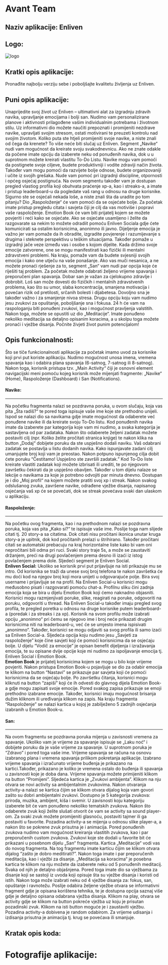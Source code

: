# Avant Team



## Naziv aplikacije: Enliven
## Logo:

![logo](https://user-images.githubusercontent.com/116839465/215085914-3e84d679-cc03-4a7e-9be8-e4e8f2c2bd62.png)

## Kratki opis aplikacije:
Pronađite najbolju verziju sebe i poboljšajte kvalitetu življenja uz Enliven.

## Puni opis aplikacije:
Unaprijedite svoj život uz Enliven – ultimativni alat za izgradnju zdravih navika, upravljanje emocijama i bolji san. Nudimo vam personalizirane planove i aktivnosti prilagođene vašim individualnim potrebama i životnom stilu. Uz informativni dio možete naučiti prepoznati i promijeniti nezdrave navike, upravljati svojim stresom, ostati motivirani te preuzeti kontrolu nad svojim životom.
Koliko puta ste htjeli promijeniti svoje navike, a niste znali od čega da krenete?  To više neće biti slučaj uz Enliven. Segment „Navike“ nudi vam mogućnost da kreirate svoju svakodnevnicu. Ako ne znate odakle da počene imate opciju da izaberete neku od ponuđenih navika, dok u u suprotnom možete kreirati vlastitu To-Do Listu. Navike mogu vam pomoći da postignete svoje ciljeve, budete produktivniji i vodite zdraviji način života. Također vam mogu pomoći da razvijete bolje odnose, budete organizovaniji i učite iz svojih grešaka. Nude vam pomoć pri izgradnji discipline, otpornosti i općeg osjećaj postignuća. Na ovom segmentu također vam je dostupan pregled vlastiog profila koji obuhvata praćenje xp-a, kao i streaks-a, a imate i pristup leaderboard-u da pogledate vaš rang u odnosu na druge korisnike. 
Sigurno ste se osjećali nekada loše, a niste znali šta da uradite po tom pitanju? Dio „Raspoloženje“ će vam pomoći da se osjećate bolje. Za početak imate pristup pregledu citata i savjeta čiji je cilj da vas motiviše i popravi vaše raspoloženje. Emotion Book će vam biti prijatelj kojem se možete povjeriti i reći kako se osjećate. Ako se osjećate usamljeno i želite da razgovarate sa nekim to možete odradiit pomoću Enliven Sociala gdje ćete komunicirati sa ostalim korisnicima, anonimno ili javno. Dijeljenje emocija je važno jer vam pomaže da ih obradite, izgradite povjerenje i razumijevanje s drugima i steknete perspektivu u teškim situacijama. Također pomaže u izgradnji jače veze između vas i osobe s kojom dijelite. Kada držimo svoje emocije zatvorene, one se mogu manifestirati kao fizički ili mentalni zdravstveni problemi. Na kraju, pomaže vam da budete svjesniji svojih emocija i kako one utječu na vaše ponašanje.
Ako vas muči nesanica, a ne možete pronaći rješenje za to, segment „San“ vam nudi par opcija koje će riješiti taj problem. Za početak možete odabrati željeno vrijeme spavanja i preporučeni plan spavanja. Dobar san je važan za cjelokupno zdravlje i dobrobit. Loš san može dovesti do fizičkih i mentalnih zdravstvenih problema, kao što su umor, slaba koncentracija, smanjena motivacija i povećan rizik od pretilosti, srčanih bolesti i dijabetesa. Dovoljno sna je također važno i za smanjenje nivoa stresa. Drugu opciju koju vam nudimo jesu zvukovi za opuštanje, poboljšanje sna i fokusa. 24 h će vam na raspologanju biti ponuđeni zvukovi, kao i mogućnost pravljenja valstitih. Nakon toga, možete se opustiti uz dio „Meditacije“. Imate ponuđeno nekoliko meditacija sa detaljno opisanim koracima, a u skolpu toga možete pronaći i vježbe disanja. 
Počnite živjeti život punim potencijalom!

## Opis funkcionalnosti:
Što se tiče funkcionalnosti aplikacije za početak imamo uvod za korisnike koji prvi put koriste aplikaciju. Nudimo mogućnost unosa imena, vremena spavanja kao i odabira plana spavanja (6-satnog, 7-satnog ili 8-satnog). Nakon toga, korisnik pristupa tzv. „Main Activity“ čiji je osnovni element navigacijski meni pomoću kojeg korisnik može mijenjati fragmente: „Navike“ (Home), Raspoloženje (Dashboard) i San (Notifications).
#### Navike:
------------
Na početku fragmenta nalazi se pozdravna poruka, u ovom slučaju, koja vas pita „Šta radiš?“ te pored toga ispisuje vaše ime koje ste prethodno unijeli. Ispod se nalazi dio sa navikama gdje imate mogućnost da odaberete već ponuđene navike ili da kreirate svoju To-Do listu. Kod ponuđenih navika imate da izaberete par kategorija koje vam mi nudimo, a svaka kategorija je sastavljena od par zadataka. Nakon što odaberete željeni zadatak možete postaviti cilj (npr. Koliko želite pročitati stranica knjige) te nakon klika na button „Dodaj“ dobijete poruku da ste uspješno dodali naviku. Vaš odabrani zadatak se postavlja u listu dodanih navika. Kako ispunjavate zadani cilj umanjujete broj koji vam je preostao. Nakon potpuno ispunjenog cilja dobit ćete poruku “Čestitamo! Uspješno ste završili zadatak.” Kod To-Do liste kreirate vlastiti zadatak koji možete izbrisati ili urediti, te po njegovom završetku čekirati da je uspješno obavljen. Također u tom dijelu nalaze se lekcije o navikama za koje je potrebno odvojiti par minuta dnevno. Dostupan je i dio „Moj profil“ na kojem možete pratiti svoj xp i streak. Nakon svakog odslušanog zvuka, završene navike, odrađene vježbe disanja, napisanog osjećanja  vaš xp će se povećati, dok se streak povećava svaki dan ulaskom u aplikaciju.
#### Raspoloženje:
------------
Na početku ovog fragmenta, kao i na prethodnom nalazi se pozdravna poruka, koja vas pita „Kako si?“ te ispisuje vaše ime. Poslije toga nam slijede citati tj. 20 story-a sa citatima. Dok citati nisu pročitani ikonica unutar kruga story-a je upitnik, dok kod pročitanih prelazi u štrihirano. Također pročitani citati se automatski prebacuju na kraj horizontalne liste kako bi vam oni nepročitani bili odma pri ruci. Svaki story traje 5s, a može se zaustaviti držanjem, preći na drugi povlačenjem prema desno ili izaći iz istog povlačenjem prema dole. Sljedeći segment je Enliven Social.<br>
**Enliven Social:** Ukoliko se korisnik prvi put prijavljuje na isti prikazuje mu se intro. Od korisnika se traži da unese svoj broj telefona te nakon završetka će mu doći kod na njegov broj koji mora unijeti u odgovarajuće polje. Bira svoj username i prijavljuje se na profil. Na Enliven Social-u korisnici mogu međusobno pisati i razgovarati pomoću chat-a. Profilnu sliku čini zadnja emocija koja se bira u dijelu Emotion Book koji ćemo naknadno objasniti. Korisnici mogu razmjenjivati poruke, slike, reagirati na poruke, odgovoriti na poruku, odgovoriti u thread. Na Enliven Social-u također imaju pregled svog profila, te pregled poretka u odnosu na druge korisnike putem leaderboard-a (poredak i za streaks i za xp). Korisnik na svom profilu može izabrati opciju „anonimno“ pri čemu se njegovo ime i broj neće prikazati drugim korisnicima niti na leaderboard-u, već će se umjesto imena ispisivati „anonimno“. Također, korisnici se mogu odjaviti sa svog profila ili samo izaći sa Enliven Social-a. Sljedeća opcija koju nudimo jesu „Savjeti za raspoloženje” koje čine savjeti koji će pomoći korisnicima da se osjećaju bolje. U dijelu “Vodič za emocije” je opisan benefit dijeljenja i izražavanja emocija, te su opisane dvije opcije koje mi nudimo za ispoljavanje emocija tj. Enliven Social i Emotion Book. <br>
**Emotion Book** je prijatelj korisnicima kojem se mogu u bilo koje vrijeme povjeriti. Nakon pristupa Emotion Book-u pojavljuje se dio za odabir emocija te klikom na button “Nastavi” se prikazuje par savjeta koji će pomoći korisnicima da se osjećaju bolje. Po završetku čitanja, korisnici mogu kliknuti na button “zapiši” koji će ih odvesti  do glavnog dijela Emotion Book-a gdje mogu zapisati svoje emocije. Pored svakog zapisa prikazuje se emoji prethodno izabrane emocije. Također, korisnici imaju mogućnost brisanja dužim kliknom ili uređivanja klikom na zapis. Na kraju fragmenta “Raspoloženje” se nalazi kartica u kojoj je zabilježeno 5 zadnjih osjećanja izabranih u Emotion Book-u.
#### San:
------------
Na ovom fragmentu se pozdravna poruka mijenja u zavisnosti vremena za spavanje. Ukoliko vam je vrijeme za spavanje ispisuje se „Laku noć“ i dobijete poruku da je vaše vrijeme za spavanje. U suprotnom poruka je “Zdravo” i pored toga vaše ime. Vrijeme spavanja se računa na osnovu izabranog plana i vremena spavanja prilikom pokretanja aplikacije. Izabrano vrijeme spavanja i izračunato vrijeme buđenja je prikazano na kartici.Također, prikazano je koliko je vremena ostalo do buđenja ili spavanja u zavisnosti koje je doba dana. Vrijeme spavanja možete primijeniti klikom na button “Promijeni”. Sljedeća kartica je „Zvukovi ambijenta”. Klikom na nju otvara se novi activity sa ambijentalnim zvukovima. Nakon otvaranja activity-a nalazi se kartica čijim se klikom otvara dijalog koja vam govori zašto su dobri ambijentalni zvukovi. Dostupno je 5 kategorija zvukova: priroda, muzika, ambijent, kiša i svemir. U zavisnosti koju kategoriju izaberete bit će vam ponuđeno nekoliko tematskih zvukova. Nakon što odaberete zvuk koji želite slušati otvorit će vam se activity sa sound player-om. Za svaki zvuk možete promijeniti glasnoću, postaviti tajmer ili ga postaviti u favorite. Pozadina activity-a se mijenja u odnosu slike player-a, a nakon što se pokrene zvuk prisutna je i animacija. Pored ponuđenih zvukova nudimo vam mogućnost kreiranja vlastitih zvukova, kao i par preporučenih custom zvukova. Zvukovi koje ste dodali u favorite bit će prikazani u posebnom dijelu „San“ fragmenta. Kartica „Meditacije“ vodi vas do novog fragmenta. Na tog fragmentu imate karticu čijim se klikom otvara dijalog “zašto je dobro meditirati?”. Nakon toga imate i par preporučenih meditacija, kao i vježbi za disanje. „Meditacija sa koracima“ je posebna kartica te klikom na nju možete da izaberete neku od 5 ponuđenih meditacij. Svaka od njih je detaljno objašnjena. Pored toga imate dio sa vježbama za disanje koji se sastoji iz uvoda koji opisuje šta su vježbe disanja i koristi od istih. Nakon toga može izabrati neku od 4 vježbe disanja za: fokus, san, opuštanje i ravnotežu. Poslije odabira željene vježbe otvara se informativni fragment gdje je opisana korištena tehnika, te je dostupna opcija saznaj više gdje je detaljno opisana odabrana vježba disanja. Klikom na play, otvara se activity gdje se klikom na button pokreće vježba uz koju je prisutan pozadinski zvuk. Klikom na isti button moguće je i zaustaviti vježbu. Pozadina activity-a dobivena je random odabirom. Za vrijeme udisanja i izdisanja prisutna je animacija tj. krug se povećava ili smanjuje.
## Kratak opis koda:
# Fotografije aplikacije:











